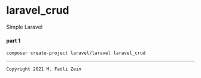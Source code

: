 # laravel_crud
 Simple Laravel

#### part 1
```
composer create-project laravel/laravel laravel_crud
```

---

```
Copyright 2021 M. Fadli Zein
```